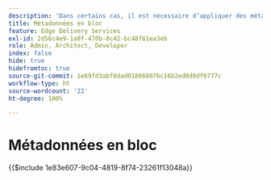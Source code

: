 ```yaml
---
description: 'Dans certains cas, il est nécessaire d’appliquer des métadonnées en masse à un site web. Cas d’utilisation courants :'
title: Métadonnées en bloc
feature: Edge Delivery Services
exl-id: 2d56c4e9-1a0f-470b-8c42-bc48f61ea3eb
role: Admin, Architect, Developer
index: false
hide: true
hidefromtoc: true
source-git-commit: 1e69fd3abf8dad01886007bc16b2ed0d0df0777c
workflow-type: ht
source-wordcount: '22'
ht-degree: 100%

---
```


# Métadonnées en bloc

{{$include 1e83e607-9c04-4819-8f74-23261f13048a}}

